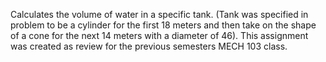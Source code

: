 Calculates the volume of water in a specific tank. (Tank was specified in problem to be a cylinder for the first 18 meters and then take on the shape of a cone for the next 14 meters with a diameter of 46).
This assignment was created as review for the previous semesters MECH 103 class. 
